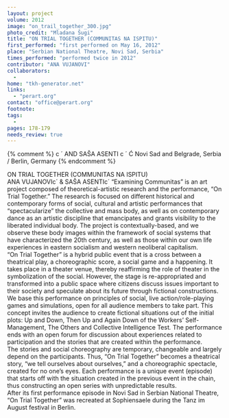```yaml
---
layout: project
volume: 2012
image: "on_trail_together_300.jpg"
photo_credit: "Mladana Šugi"
title: "ON TRIAL TOGETHER (COMMUNITAS NA ISPITU)"
first_performed: "first performed on May 16, 2012"
place: "Serbian National Theatre, Novi Sad, Serbia"
times_performed: "performed twice in 2012"
contributor: "ANA VUJANOVI"
collaborators: 
  - 
home: "tkh-generator.net"
links: 
  - "perart.org"
contact: "office@perart.org"
footnote: 
tags: 
  - 
pages: 178-179
needs_review: true
---
```


{% comment %} 
c
´
AND SAŠA ASENTI
c
´
Ć
Novi Sad and Belgrade, Serbia / Berlin, Germany
{% endcomment %}

 ON TRIAL TOGETHER (COMMUNITAS NA ISPITU)  
 ANA VUJANOVIc´  &amp; SAŠA ASENTIc´ 
 “Examining Communitas” is an art project composed of theoretical-artistic research and the performance, “On Trial Together.” The research is focused on different historical and contemporary forms of social, cultural and artistic performances that “spectacularize” the collective and mass body, as well as on contemporary dance as an artistic discipline that emancipates and grants visibility to the liberated individual body. The project is contextually-based, and we observe these body images within the framework of social systems that have characterized the 20th century, as well as those within our own life experiences in eastern socialism and western neoliberal capitalism.  
 “On Trial Together” is a hybrid public event that is a cross between a theatrical play, a choreographic score, a social game and a happening. It takes place in a theater venue, thereby reaffirming the role of theater in the symbolization of the social. However, the stage is re-appropriated and transformed into a public space where citizens discuss issues important to their society and speculate about its future through fictional constructions. We base this performance on principles of social, live action/role-playing games and simulations, open for all audience members to take  part. This concept invites the audience to create fictional situations out of the initial plots: Up and Down, Then Up and Again Down of the Workers’ Self-Management, The Others and Collective Intelligence Test<em>.</em> The performance ends with an open forum for discussion about experiences related to participation and the stories that are created within the performance.  
 The stories and social choreography are temporary, changeable and largely depend on the participants. Thus, “On Trial Together” becomes a theatrical story, “we tell ourselves about ourselves,” and a choreographic spectacle, created for no one’s eyes. Each performance is a unique event (episode) that starts off with the situation created in the previous event in the chain, thus constructing an open series with unpredictable results.  
 After its first performance episode in Novi Sad in Serbian National Theatre, “On Trial Together” was recreated at Sophiensaele during the Tanz im August festival in Berlin.  
